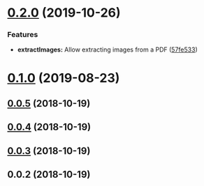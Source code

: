 # [0.2.0](https://github.com/pixelastic/pietro/compare/0.1.0...0.2.0) (2019-10-26)


### Features

* **extractImages:** Allow extracting images from a PDF ([57fe533](https://github.com/pixelastic/pietro/commit/57fe53334cf728d977741e3387cd14b939754ada))



# [0.1.0](https://github.com/pixelastic/pietro/compare/0.0.5...0.1.0) (2019-08-23)



## [0.0.5](https://github.com/pixelastic/pietro/compare/0.0.4...0.0.5) (2018-10-19)



## [0.0.4](https://github.com/pixelastic/pietro/compare/0.0.3...0.0.4) (2018-10-19)



## [0.0.3](https://github.com/pixelastic/pietro/compare/0.0.2...0.0.3) (2018-10-19)



## 0.0.2 (2018-10-19)


